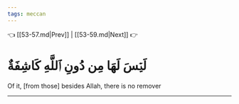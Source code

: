 ```yaml
---
tags: meccan
---
```


👈 [[53-57.md|Prev]] | [[53-59.md|Next]] 👉

# لَيۡسَ لَهَا مِن دُونِ ٱللَّهِ كَاشِفَةٌ

Of it, [from those] besides Allah, there is no remover

---

